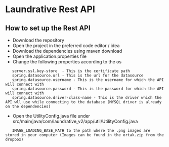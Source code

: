 # Laundrative Rest API 

## How to set up the Rest API 

* Download the repository
* Open the project in the preferred code editor / idea
* Download the dependencies using maven download
* Open the application.properties file
* Change the  following properties according to the os
```
   server.ssl.key-store  - This is the certificate path
   spring.datasource.url - This is the url for the datasource
   spring.datasource.username - This is the username for which the API will connect with
   spring.datasource.password - This is the password for which the API will connect with
   spring.datasource.driver-class-name - This is the driver which the API wll use while connecting to the database (MYSQL driver is already on the dependencies)
```

* Open the UtilityConfig.java file under src/main/java/com/laundrative_v2/app/util/UtilityConfig.java
```
   IMAGE_LOADING_BASE_PATH to the path where the .png images are stored in your computer (Images can be found in the ortak.zip from the dropbox)
```
